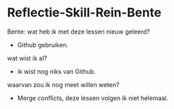 # Reflectie-Skill-Rein-Bente

Bente:
wat heb ik met deze lessen nieuw geleerd?
- Github gebruiken.

wat wist ik al?
- ik wist nog niks van Github.

waarvan zou ik nog meet willen weten?
- Merge conflicts, deze lessen volgen ik niet helemaal.
